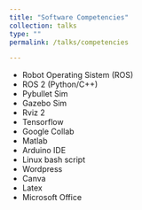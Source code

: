 ```yaml
---
title: "Software Competencies"
collection: talks
type: ""
permalink: /talks/competencies

---
```


- Robot Operating Sistem (ROS)
- ROS 2 (Python/C++)
- Pybullet Sim
- Gazebo Sim
- Rviz 2
- Tensorflow
- Google Collab
- Matlab
- Arduino IDE
- Linux bash script
- Wordpress
- Canva
- Latex
- Microsoft Office
